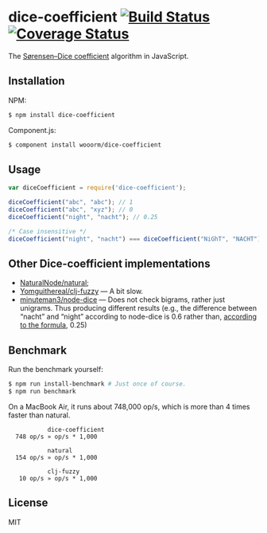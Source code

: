 # dice-coefficient [![Build Status](https://travis-ci.org/wooorm/dice-coefficient.svg?branch=master)](https://travis-ci.org/wooorm/dice-coefficient) [![Coverage Status](https://img.shields.io/coveralls/wooorm/dice-coefficient.svg)](https://coveralls.io/r/wooorm/dice-coefficient?branch=master)

The [Sørensen–Dice coefficient](http://en.wikipedia.org/wiki/Sørensen–Dice_coefficient) algorithm in JavaScript.

## Installation

NPM:
```sh
$ npm install dice-coefficient
```

Component.js:
```sh
$ component install wooorm/dice-coefficient
```

## Usage

```js
var diceCoefficient = require('dice-coefficient');

diceCoefficient("abc", "abc"); // 1
diceCoefficient("abc", "xyz"); // 0
diceCoefficient("night", "nacht"); // 0.25

/* Case insensitive */
diceCoefficient("night", "nacht") === diceCoefficient("NiGhT", "NACHT"); // true
```

## Other Dice-coefficient implementations

- [NaturalNode/natural](https://github.com/NaturalNode/natural);
- [Yomguithereal/clj-fuzzy](https://github.com/Yomguithereal/clj-fuzzy) — A bit slow.
- [minuteman3/node-dice](https://github.com/minuteman3/node-dice) — Does not check bigrams, rather just unigrams. Thus producing different results (e.g., the difference between “nacht” and “night” according to node-dice is 0.6 rather than, [according to the formula](http://en.wikipedia.org/wiki/Dice%27s_coefficient#Formula), 0.25)

## Benchmark

Run the benchmark yourself:

```sh
$ npm run install-benchmark # Just once of course.
$ npm run benchmark
```

On a MacBook Air, it runs about 748,000 op/s, which is more than 4 times faster than natural.

```
           dice-coefficient
  748 op/s » op/s * 1,000

           natural
  154 op/s » op/s * 1,000

           clj-fuzzy
   10 op/s » op/s * 1,000
```

## License

  MIT
